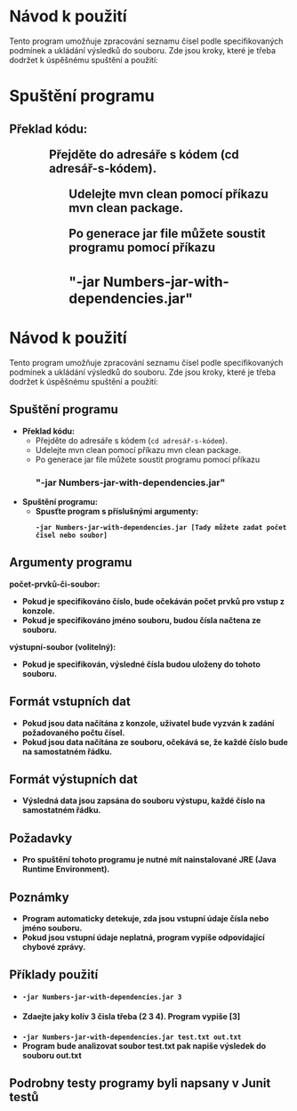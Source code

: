 
<H1>Návod k použití</H1>


<P>Tento program umožňuje zpracování seznamu čísel podle specifikovaných podmínek a ukládání výsledků do souboru. Zde jsou kroky, které je třeba dodržet k úspěšnému spuštění a použití:</P>

<h1><b>Spuštění programu</b></h1>

<h2>Překlad kódu:
  
<ul>
  <ol>Přejděte do adresáře s kódem (cd adresář-s-kódem).
<ol>Udelejte mvn clean pomocí příkazu mvn clean package.</ol>
  <ol>Po generace jar file můžete soustit programu pomocí příkazu <h3><b>"-jar Numbers-jar-with-dependencies.jar"</b></h3></ol>
</ul>
</h2>




<h1>Návod k použití</h1>

<p>Tento program umožňuje zpracování seznamu čísel podle specifikovaných podmínek a ukládání výsledků do souboru. Zde jsou kroky, které je třeba dodržet k úspěšnému spuštění a použití:</p>

<h2>Spuštění programu</h2>

<ul>

  <li><strong>Překlad kódu:</strong>
        <ul>
            <li>Přejděte do adresáře s kódem (<code>cd adresář-s-kódem</code>).</li>
            <li> Udelejte mvn clean pomocí příkazu mvn clean package.</li>
            <li> Po generace jar file můžete soustit programu pomocí příkazu <h3><b>"-jar Numbers-jar-with-dependencies.jar"</li>
        </ul>
    </li>

  <li><strong>Spuštění programu:</strong>
        <ul>
            <li>Spusťte program s příslušnými argumenty:
                <pre><code>-jar Numbers-jar-with-dependencies.jar [Tady můžete zadat počet čisel nebo soubor]</code></pre>
            </li>
        </ul>
    </li>
</ul>

<h2>Argumenty programu</h2>

<p><strong>počet-prvků-či-soubor:</strong></p>
<ul>
    <li>Pokud je specifikováno číslo, bude očekáván počet prvků pro vstup z konzole.</li>
    <li>Pokud je specifikováno jméno souboru, budou čísla načtena ze souboru.</li>
</ul>

<p><strong>výstupní-soubor</strong> (volitelný):</p>
<ul>
    <li>Pokud je specifikován, výsledné čísla budou uloženy do tohoto souboru.</li>
</ul>

<h2>Formát vstupních dat</h2>

<ul>
    <li>Pokud jsou data načítána z konzole, uživatel bude vyzván k zadání požadovaného počtu čísel.</li>
    <li>Pokud jsou data načítána ze souboru, očekává se, že každé číslo bude na samostatném řádku.</li>
</ul>

<h2>Formát výstupních dat</h2>

<ul>
    <li>Výsledná data jsou zapsána do souboru výstupu, každé číslo na samostatném řádku.</li>
</ul>

<h2>Požadavky</h2>

<ul>
    <li>Pro spuštění tohoto programu je nutné mít nainstalované JRE (Java Runtime Environment).</li>
</ul>

<h2>Poznámky</h2>

<ul>
    <li>Program automaticky detekuje, zda jsou vstupní údaje čísla nebo jméno souboru.</li>
    <li>Pokud jsou vstupní údaje neplatná, program vypíše odpovídající chybové zprávy.</li>
</ul>

<h2>Příklady použití</h2>

<ul>
  <li><code>-jar Numbers-jar-with-dependencies.jar 3</code></li>
  <li><h4>Zdaejte jaky kolív 3 čisla  třeba (2 3 4). Program vypiše [3]</h4></li>

</ul>

<ul>
 <li> <code>-jar Numbers-jar-with-dependencies.jar test.txt out.txt</code></li>

  <li>Program bude analizovat soubor test.txt pak napiše výsledek do souboru out.txt</li>

</ul>


<h2>Podrobny testy programy byli napsany v Junit testů</h2>



